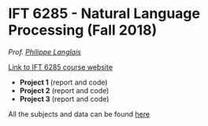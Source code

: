 # IFT 6285 - Natural Language Processing (Fall 2018)

*Prof. [Philippe Langlais](http://www-labs.iro.umontreal.ca/~felipe/new-home/frontal.php?page=resume.html)*

[Link to IFT 6285 course website](http://www-labs.iro.umontreal.ca/~felipe/IFT6285-Automne2018/frontal.php?page=cours.html)

* **Project 1** (report and code)
* **Project 2** (report and code)
* **Project 3** (report and code)

All the subjects and data can be found [here](http://www-labs.iro.umontreal.ca/~felipe/IFT6285-Automne2018/frontal.php?page=travaux.html)
